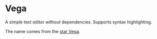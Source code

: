 # Vega

A simple text editor without dependencies. Supports syntax highlighting.

The name comes from the [star Vega](https://en.wikipedia.org/wiki/Vega).
